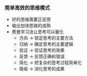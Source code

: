 ### 简单高效的思维模式
* 好的思维需要正反馈
* 输出加快思维的成熟
* 费曼学习法让思考可以量化
  * 方向 -> 锁定思考的主要方法
  * 归纳 -> 确定思考的主要逻辑
  * 验证 -> 验证思考的效果
  * 反馈 -> 反馈正确和错误
  * 简化 -> 把复杂的思考过程简单化
  * 吸收 -> 消化思考的成果